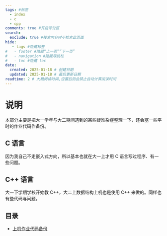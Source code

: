 ```yaml
---
tags: #标签
  - index
  - c
  - cpp
comments: true #开启评论区
search:
  exclude: true #搜索内容时不检索此页面
hide:
   - tags #隐藏标签
#   - footer #隐藏“上一页”“下一页”
#   - navigation #隐藏导航栏
#   - toc #隐藏 toc
date:
  created: 2025-01-18 # 创建日期
  updated: 2025-01-18 # 最后更新日期
readtime: 2 # 大概阅读时间,设置后则会禁止自动计算阅读时间
---
```


# 说明

本部分主要是把大一学年与大二期间遇到的某些疑难杂症整理一下，还会塞一些平时的作业代码作备份。

## C 语言

因为我自己不走嵌入式方向，所以基本也就在大一上才用 C 语言写过程序、有一些问题。

## C++ 语言

大一下学期学校开始教 C++，大二上数据结构上机也是使用 C++ 来做的。同样也有些代码与问题。

## 目录

- [上机作业代码备份]
<!-- - [大一秋季学期疑难]
- [大二秋季学期疑难] -->

[上机作业代码备份]: ./codebackup.md
